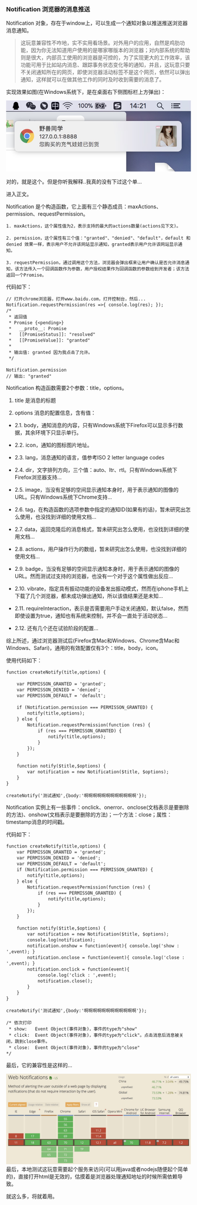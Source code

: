 ### Notification 浏览器的消息推送
Notification 对象，存在于window上，可以生成一个通知对象以推送推送浏览器消息通知。

> 这玩意兼容性不咋地，实不实用看场景。对外用户的应用，自然是鸡肋功能，因为你无法知道用户使用的是哪家哪版本的浏览器；对内部系统的帮助则是很大，内部员工使用的浏览器是可控的，为了实现更大的工作效率，该功能可用于比如站内消息、跟踪事务状态变化等的通知，并且，这玩意只要不关闭通知所在的网页，即使浏览器活动标签不是这个网页，依然可以弹出通知，这样就可以在做其他工作的同时及时收到需要的消息了。

实现效果如图(在Windows系统下，是在桌面右下侧图标栏上方弹出)：

![img](img/702891-20181205192648759-754067059.png)


对的，就是这个。但是你听我解释..我真的没有下过这个单...

 

进入正文。

Notification 是个构造函数，它上面有三个静态成员：maxActions、permission、requestPermission。

    1. maxActions，这个属性值为2，表示支持的最大的actions数量(actions见下文)。

    2. permission，这个属性有三个值："granted"、"denied"、"default"，default 和 denied 效果一样，表示用户不允许该网站显示通知，granted表示用户允许该网站显示通知。

    3. requestPermission，通过调用这个方法，浏览器会弹出框来让用户确认是否允许消息通知，该方法传入一个回调函数作为参数，用户授权结果作为回调函数的参数给到开发者；该方法返回一个Promise。

代码如下：

```
// 打开chrome浏览器，打开www.baidu.com，打开控制台，然后...
Notification.requestPermission(res =>{ console.log(res); });
/*
 * 返回值
 * Promise {<pending>}
 *   __proto__: Promise
 *   [[PromiseStatus]]: "resolved"
 *   [[PromiseValue]]: "granted"
 *
 * 输出值: granted 因为我点击了允许。
 */

Notification.permission
// 输出: "granted"
```
Notification 构造函数需要2个参数：title，options。

1. title 是消息的标题

2. options 消息的配置信息，含有值：

 - 2.1. body，通知消息的内容，只有Windows系统下Firefox可以显示多行数据，其余环境下只显示单行。

 - 2.2. icon，通知的图标图片地址。

 - 2.3. lang，消息通知的语言，值参考ISO 2 letter language codes

 - 2.4. dir，文字排列方向，三个值：auto、ltr、rtl。只有Windows系统下Firefox浏览器支持...

 - 2.5. image，当没有足够的空间显示通知本身时，用于表示通知的图像的URL。只有Windows系统下Chrome支持...

 - 2.6. tag，在构造函数的选项参数中指定的通知ID(如果有的话)，暂未研究出怎么使用，也没找到详细的使用文档...

 - 2.7. data，返回克隆后的消息格式，暂未研究出怎么使用，也没找到详细的使用文档...

 - 2.8. actions，用户操作行为的数组，暂未研究出怎么使用，也没找到详细的使用文档...

 - 2.9. badge，当没有足够的空间显示通知本身时，用于表示通知的图像的URL。然而测试过支持的浏览器，也没有一个对于这个属性做出反应...

 - 2.10. vibrate，指定具有振动功能的设备发出振动模式，然而在iphone手机上下载了几个浏览器，都未成功弹出通知，所以该值结果还是未知...

 - 2.11. requireInteraction，表示是否需要用户手动关闭通知，默认false，然而即使设置为true，通知也有系统来控制，并不会一直处于活动状态...

 - 2.12. 还有几个还在试验阶段的配置...

综上所述，通过浏览器测试后(Firefox含Mac和Windows、Chrome含Mac和Windows、Safari)，通用的有效配置仅有3个：title，body，icon。

使用代码如下：

```
function createNotify(title,options) {

    var PERMISSON_GRANTED = 'granted';
    var PERMISSON_DENIED = 'denied';
    var PERMISSON_DEFAULT = 'default';

    if (Notification.permission === PERMISSON_GRANTED) {
        notify(title,options);
    } else {
        Notification.requestPermission(function (res) {
            if (res === PERMISSON_GRANTED) {
                notify(title,options);
            }
        });
    }

    function notify($title,$options) {
        var notification = new Notification($title, $options);
    }
}

createNotify('测试通知',{body:'啊啊啊啊啊啊啊啊啊啊啊啊'});
```
Notification 实例上有一些事件：onclick、onerror、onclose(文档表示是要删除的方法)、onshow(文档表示是要删除的方法)；一个方法：close；属性：timestamp消息的时间戳。

代码如下：

```
function createNotify(title,options) {
    var PERMISSON_GRANTED = 'granted';
    var PERMISSON_DENIED = 'denied';
    var PERMISSON_DEFAULT = 'default';
    if (Notification.permission === PERMISSON_GRANTED) {
        notify(title,options);
    } else {
        Notification.requestPermission(function (res) {
            if (res === PERMISSON_GRANTED) {
                notify(title,options);
            }
        });
    }

    function notify($title,$options) {
        var notification = new Notification($title, $options);
        console.log(notification);
        notification.onshow = function(event){ console.log('show : ',event); }
        notification.onclose = function(event){ console.log('close : ',event); }
        notification.onclick = function(event){ 
            console.log('click : ',event);
            notification.close();
        }
    }
}

createNotify('测试通知',{body:'啊啊啊啊啊啊啊啊啊啊啊啊'});

/* 依次打印
 * show:   Event Object(事件对象)，事件的type为"show"
 * click:  Event Object(事件对象)，事件的type为"click"。点击消息后消息被关闭，跳到close事件。
 * close:  Event Object(事件对象)，事件的type为"close"
*/
```
最后，它的兼容性是这样的...

![img](img/702891-20181205193117156-991843581.png)
最后，本地测试这玩意需要起个服务来访问(可以用java或者nodejs随便起个简单的)，直接打开html是无效的，估摸着是浏览器处理通知地址的时候所需依赖导致。

就这么多，将就着用。